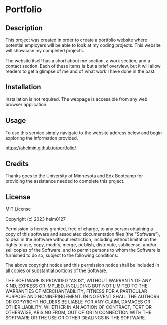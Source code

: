 # Portfolio

## Description

This project was created in order to create a portfolio website where potential employers will be able to look at my coding projects. This website will showcase my completed projects.

The website itself has a short about me section, a work section, and a contact section. Each of these items is but a brief overview, but it will allow readers to get a glimpse of me and of what work I have done in the past.

## Installation

Installation is not required. The webpage is accessible from any web browser application.

## Usage

To use this service simply navigate to the website address below and begin exploring the information provided.

https://ahelmin.github.io/portfolio/

## Credits

Thanks goes to the University of Minnesota and Edx Bootcamp for providing the assistance needed to complete this project.

## License

MIT License

Copyright (c) 2023 helm0127

Permission is hereby granted, free of charge, to any person obtaining a copy
of this software and associated documentation files (the "Software"), to deal
in the Software without restriction, including without limitation the rights
to use, copy, modify, merge, publish, distribute, sublicense, and/or sell
copies of the Software, and to permit persons to whom the Software is
furnished to do so, subject to the following conditions:

The above copyright notice and this permission notice shall be included in all
copies or substantial portions of the Software.

THE SOFTWARE IS PROVIDED "AS IS", WITHOUT WARRANTY OF ANY KIND, EXPRESS OR
IMPLIED, INCLUDING BUT NOT LIMITED TO THE WARRANTIES OF MERCHANTABILITY,
FITNESS FOR A PARTICULAR PURPOSE AND NONINFRINGEMENT. IN NO EVENT SHALL THE
AUTHORS OR COPYRIGHT HOLDERS BE LIABLE FOR ANY CLAIM, DAMAGES OR OTHER
LIABILITY, WHETHER IN AN ACTION OF CONTRACT, TORT OR OTHERWISE, ARISING FROM,
OUT OF OR IN CONNECTION WITH THE SOFTWARE OR THE USE OR OTHER DEALINGS IN THE
SOFTWARE.
